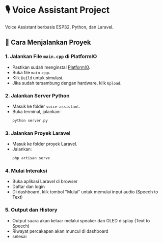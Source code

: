 # 🎙️ Voice Assistant Project

Voice Assistant berbasis ESP32, Python, dan Laravel.

## 🚀 Cara Menjalankan Proyek

### 1. Jalankan File `main.cpp` di PlatformIO
- Pastikan sudah menginstal [PlatformIO](https://platformio.org/).
- Buka file `main.cpp`.
- Klik `Build` untuk simulasi.
- Jika sudah tersambung dengan hardware, klik `Upload`.

### 2. Jalankan Server Python
- Masuk ke folder `voice-assistant`.
- Buka terminal, jalankan:
  ```bash
  python server.py
### 3. Jalankan Proyek Laravel
- Masuk ke folder proyek Laravel.
- Jalankan:
  ```bash
  php artisan serve
### 4. Mulai Interaksi
 - Buka aplikasi Laravel di browser
 - Daftar dan login
 - Di dashboard, klik tombol "Mulai" untuk memulai input audio (Speech to Text)
### 5. Output dan History
- Output suara akan keluar melalui speaker dan OLED display (Text to Speech)
- Riwayat percakapan akan muncul di dashboard
- selesai
